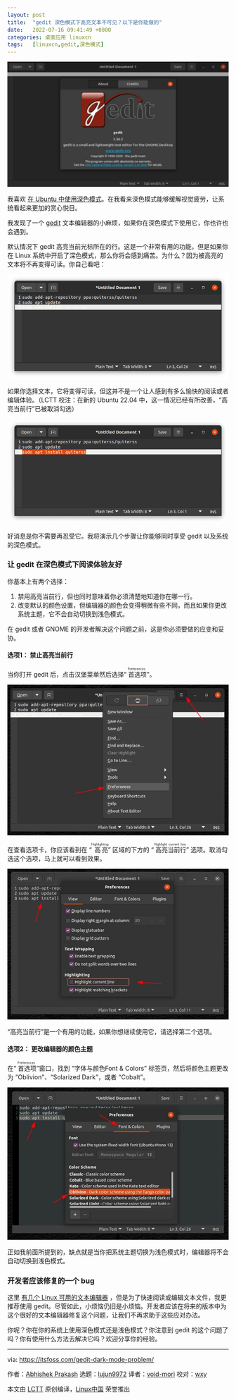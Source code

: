 ```yaml
---
layout: post
title:	"gedit 深色模式下高亮文本不可见？以下是你能做的"
date:	2022-07-16 09:41:49 +0800 
categories:	桌面应用 linuxcn 
tags:	[linuxcn,gedit,深色模式]
---
```



![](/Asserts/Images/album/202207/16/094145b0gdwez5zo0zyuhz.jpg)


我喜欢 [在 Ubuntu 中使用深色模式](https://itsfoss.com/dark-mode-ubuntu/)。在我看来深色模式能够缓解视觉疲劳，让系统看起来更加的赏心悦目。


我发现了一个 [gedit](https://wiki.gnome.org/Apps/Gedit) 文本编辑器的小麻烦，如果你在深色模式下使用它，你也许也会遇到。


默认情况下 gedit 高亮当前光标所在的行。这是一个非常有用的功能，但是如果你在 Linux 系统中开启了深色模式，那么你将会感到痛苦。为什么？因为被高亮的文本将不再变得可读。你自己看吧：


![Text on the highlighted line is hardly visible](/Asserts/Images/album/202207/16/094149stlktyty6eykwyge.png)


如果你选择文本，它将变得可读，但这并不是一个让人感到有多么愉快的阅读或者编辑体验。（LCTT 校注：在新的 Ubuntu 22.04 中，这一情况已经有所改善，“高亮当前行”已被取消勾选）


![Selecting the text makes it better but that’s not a convenient thing to do for all lines](/Asserts/Images/album/202207/16/094149unevl6tv37t2zuvl.png)


好消息是你不需要再忍受它。我将演示几个步骤让你能够同时享受 gedit 以及系统的深色模式。


### 让 gedit 在深色模式下阅读体验友好


你基本上有两个选择：


1. 禁用高亮当前行，但也同时意味着你必须清楚地知道你在哪一行。
2. 改变默认的颜色设置，但编辑器的颜色会变得稍微有些不同，而且如果你更改系统主题，它不会自动切换到浅色模式。


在 gedit 或者 GNOME 的开发者解决这个问题之前，这是你必须要做的应变和妥协。


#### 选项1： 禁止高亮当前行


当你打开 gedit 后，点击汉堡菜单然后选择“<ruby> 首选项 <rt>  Preferences </rt></ruby>”。


![Go to Preferences](/Asserts/Images/album/202207/16/094149foy3hhljnony3od6.jpg)


在查看选项卡，你应该看到在 “<ruby> 高亮 <rt>  Highlighting </rt></ruby>” 区域的下方的 “<ruby> 高亮当前行 <rt>  Highlight current line </rt></ruby>” 选项。取消勾选这个选项，马上就可以看到效果。


![Disable highlighting current line](/Asserts/Images/album/202207/16/094150bmayf6im65fyayz6.jpg)


“高亮当前行”是一个有用的功能，如果你想继续使用它，请选择第二个选项。


#### 选项2： 更改编辑器的颜色主题


在“<ruby> 首选项 <rt>  Preferences </rt></ruby>”窗口，找到 “字体与颜色Font & Colors” 标签页，然后将颜色主题更改为 “Oblivion”、“Solarized Dark”，或者 “Cobalt”。


![Change the color scheme](/Asserts/Images/album/202207/16/094150qei1xkijcrge1i6y.jpg)


正如我前面所提到的，缺点就是当你把系统主题切换为浅色模式时，编辑器将不会自动切换到浅色模式。


### 开发者应该修复的一个 bug


这里 [有几个 Linux 可用的文本编辑器](https://itsfoss.com/best-modern-open-source-code-editors-for-linux/) ，但是为了快速阅读或编辑文本文件，我更推荐使用 gedit。尽管如此，小烦恼仍旧是小烦恼。开发者应该在将来的版本中为这个很好的文本编辑器修复这个问题，让我们不再求助于这些应对办法。


你呢？你在你的系统上使用深色模式还是浅色模式？你注意到 gedit 的这个问题了吗？你有使用什么方法去解决它吗？欢迎分享你的经验。




---


via: <https://itsfoss.com/gedit-dark-mode-problem/>


作者：[Abhishek Prakash](https://itsfoss.com/author/abhishek/) 选题：[lujun9972](https://github.com/lujun9972) 译者：[void-mori](https://github.com/void-mori) 校对：[wxy](https://github.com/wxy)


本文由 [LCTT](https://github.com/LCTT/TranslateProject) 原创编译，[Linux中国](https://linux.cn/) 荣誉推出
